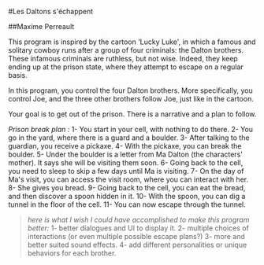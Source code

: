 #Les Daltons s'échappent

##Maxime Perreault

This program is inspired by the cartoon 'Lucky Luke', in which a famous and solitary cowboy runs after a group of four criminals: the Dalton brothers. These infamous criminals are ruthless, but not wise. Indeed, they keep ending up at the prison state, where they attempt to escape on a regular basis.

In this program, you control the four Dalton brothers. More specifically, you control
Joe, and the three other brothers follow Joe, just like in the cartoon.

Your goal is to get out of the prison. There is a narrative and a plan to follow.

_Prison break plan :_
1- You start in your cell, with nothing to do there.
2- You go in the yard, where there is a guard and a boulder.
3- After talking to the guardian, you receive a pickaxe.
4- With the pickaxe, you can break the boulder.
5- Under the boulder is a letter from Ma Dalton (the characters' mother). It says she will be visiting them soon.
6- Going back to the cell, you need to sleep to skip a few days until Ma is visiting.
7- On the day of Ma's visit, you can access the visit room, where you can interact with her.
8- She gives you bread.
9- Going back to the cell, you can eat the bread, and then discover a spoon hidden in it.
10- With the spoon, you can dig a tunnel in the floor of the cell.
11- You can now escape through the tunnel.

> _here is what I wish I could have accomplished to make this program better:_
> 1- better dialogues and UI to display it.
> 2- multiple choices of interactions (or even multiple possible escape plans?)
> 3- more and better suited sound effects.
> 4- add different personalities or unique behaviors for each brother.
